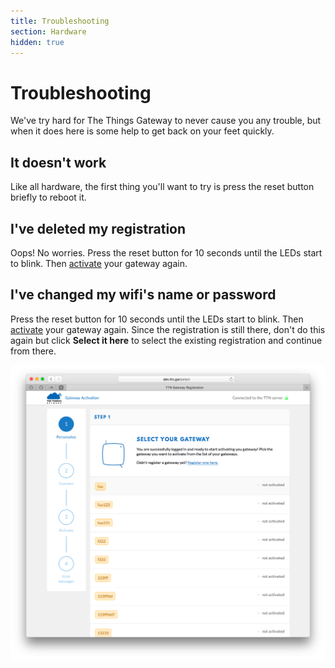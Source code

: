 ```yaml
---
title: Troubleshooting
section: Hardware
hidden: true
---
```


# Troubleshooting
We've try hard for The Things Gateway to never cause you any trouble, but when it does here is some help to get back on your feet quickly.

## It doesn't work
Like all hardware, the first thing you'll want to try is press the reset button briefly to reboot it.

## I've deleted my registration
Oops! No worries. Press the reset button for 10 seconds until the LEDs start to blink. Then [activate](activate.md) your gateway again.

## I've changed my wifi's name or password
Press the reset button for 10 seconds until the LEDs start to blink. Then [activate](activate.md) your gateway again. Since the registration is still there, don't do this again but click **Select it here** to select the existing registration and continue from there.

![Select](select.png)
